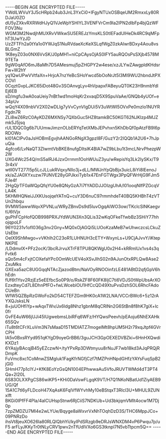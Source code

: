 -----BEGIN AGE ENCRYPTED FILE-----
YWdlLWVuY3J5cHRpb24ub3JnL3YxCi0+IFgyNTUxOSBqeUM2RmxxLy80RDJaU0ZO
dU5yZXkvRXRWdHJyQ1VJeWpYSHlYL3VENFVrCm9la2lPN2dlbFp4bjQzWFFOV3Nu
WGM3M2NwdjhMUXRvVWkwSU5EREJzYmsKLS0tIEFadUlHeDk4RC9qMFphT3UwYzJD
UzZFTFh2a0tYa1o0YWJqS1NuRVdaeXcKeXSLqfWgZ0zkAlwrBDxy4Aou8vsBLGmZ
1K8eyZ03o0NX6VvSK/J0pMH1+niCpCAysOjAS0IFY5auRQOsPsSXjb4578M9TETa
9gW0qAfO6mJ8aMh7D5AMesmuj5pZHGPY2w4ese/xzJLYwZAwgpldKHdsrFw+W2hY
yq1QwUPwVVtfaXn+HrjcA7nzYeBcSHoYwcd5bOoNrJt5I3MI9WU2hbndJtPXCOVI
0CqztGvpLJKC65iDot48Gv3SOAnvgLyv4hVpapxFABeyuQT0K23H9nmbYdlEj6EB
sD/mgfu3wA0oaUeiy7nBt1wd1moHqKr2xvaqD5X9SpuVaAe/GNQb4yUOf+e34pUv
wQqY4X09nbVV2X02wDLlg7yVvCynVIgDUi5V3uWtWI5OVxPe0mzIo1NUYRFgdn7R
ZLi8wZ6RzC0AyKDZ6MXNSy7QXbGuc5HZ8tamkBC50KGT62NJKlzp4MJZmk5J5jsq
rUL1DQC0g6b7UUmwJimznOLbERYqTetXMbJEPvhxn5KhDbQf0pAtzFB9I6pRDOWo
kI01AClPv0aJsHOBmEgvjhAANGoRNgX3gpzI8F/GuzY2r2IQQb1A2U6+7hJpuQia
4gfco6/LvNaQT3ZIwmtVbBKE8nufgDItslK4BlA7wZ9bLbu1t3mcLNrvPhezpW2W
UXG4Wc254Q/mS5aIRJ4JzxOrrmm1OohWUuZ3yu/wRepisYq3Lk2IySKx/T93r4xV
wtll0VT277I5p5LcJLLukRVqxyNIlo3j+dLL/MWJnYpQbBjx3uicL8iYi8lEenoJ
xk/aZJA0XYxuzw7PJNVE28yGPJkxiTyb1x47EnFGTWgx3PpQFWrHjG9FJm5FJe4f
2HgQjrTF0aWQpQfqYU0e8QNyGzA7i7fYADDJJOIzgUhA/l01ooqNIfPZGcqVLA4K
5KHMHQNeiJJXKUsojqeYATnQ+cuY3D6nuC97rmmhdeT40BQ5KHBhT4zVTUn2hbqu
9VMW5awwWqvXPVNLu/WRyZBnvDs9d5luvOgqAIWO3ow/TKcIcSlNKaegvtU6tVjx
guPhFCpHofQOB998PRXJYdWUN3Xn3QLis32wKqOFkeTfwbBz3SHiY77hhojqpoLF
96Y0231v1ofI036g3nv2Gny+MQ0xOjAGQi5LUOoKzaMeB7wUhwczcsLCkuZUsEbx
OelX9ShMwgo+vVKhIh2C23oR1LUHNUH3cETY+WxynLs+U9CjAJvvY/iKtepNKPIE
/LDdmvlX+PFz2ocK/3bcRJrvuXTrF8TPU8QKWgU0x2H4+kRRmlUx1vs4s3qFvtk6
sQo5m4cFxjtCOXefaYPc0OmWcUEV4oXSvJIhS02n9AJunOtxRPLQw8Ase2ZxuMks
GXExa5azC8UGGqqNTAcZjazodBtm/NaVOyRNOOinfzLE481ABtD2qfjGpV6hhEdn
fUf6t1Ysv2RzjEz5eEEfbcSo0P9/o/RskZF8F60FK8IjC7ti6VDJS0tWpUbsArXO
EzxdteyCd7L8DhnPfFO+fwLWceblOU1HfCcQD49XtuPvsDzhSOL6RhcFAdoCUeBn
WfW5QZBpRzGWoFo2kD54CTEFZGm9HK0cA1W2LNA/VCCrBWc6+5z12rAYXQJsksLN
8+juUOHfiYp+wAqxTWv/Jx6ldg8Nhz1gbnM8qCRlNn2G6StBn8f8hK7giX+lc0fr
GvFE4uW66jUJi45IUgwebmsLbiRFq6WFz/HYQwsPeevh/pEAoju6NhEXAHk65SQv
iTu8t6tCFrXLuVm3N7sMaaD15TMDIATZ7mogelMt8hpUM5H2r79xqJtpf4GVrCPH
IA5v0BxsRYyd951qKYgD9oyeGrBB6/3guJCH3GpOEXEDVBZki+6HnHXQwdiKXDz1
6YAsjyBAcqjB45yEZczwN+/tyYPxRp3DWtmyuu8rNuJF7wb18kd3AJqPRQjRDmpK
FuVmc8xc1CoMnwZSMgluk1FagKfrNGfjCzf7tMZPnHNpdGHfzYAYsFuqSpB2jGl0
SHmH77p1clYJ+KfK8EoYzGsQN1004EPhwwaAu5VfoJRUVTWMd4dT3PT4Qa+2l20L
6S83OLXXPgCS86wiKP5+KHi0DaVswFLgqK9VT/H7Q1NKoNBatUd1ZiyAEB9UG/Qf
15A1C7tI6yFLDcoH47XqAsK6FqlVfWYvhMy10eBStqxT3Rlcl3U+MHUL9ZUNxIft
BKGi0IPfFF4Pla/4aICUHspStnw6RjCiiS7NDKUb+Ud3bkjqmVMIt4ocw1M7Dj0p
7zpZMDZU7MI4e2wLYUe/Bqyge8aWxvrVxNhTOqhDzD3S/THC6MppJCo+09PNRzDo
ihsVt8jeuXO626la80RLQlQbhYii/kyIPdSRzgb9eDRJsWNXDM4vP6Pwqu7p/uF5
arFLyJKKyTr0tNLyCRV1pwv2nTfUdIVXo6GS3tknpl7N5vbTtpcm5Q==
-----END AGE ENCRYPTED FILE-----
